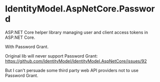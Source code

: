 # IdentityModel.AspNetCore.Password
ASP.NET Core helper library managing user and client access tokens in ASP.NET Core.

With Password Grant.

Original lib will never support Password Grant:
https://github.com/IdentityModel/IdentityModel.AspNetCore/issues/92

But I can't persuade some third party web API providers not to use Password Grant.


